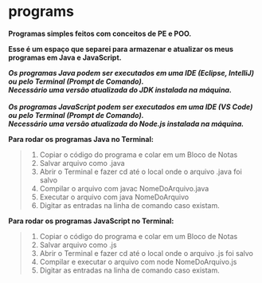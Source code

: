 # programs
**Programas simples feitos com conceitos de PE e POO.**

**Esse é um espaço que separei para armazenar e atualizar os meus programas em Java e JavaScript.**

***Os programas Java podem ser executados em uma IDE (Eclipse, IntelliJ) ou pelo Terminal (Prompt de Comando). <br>
Necessário uma versão atualizada do JDK instalada na máquina. <br> <br>
Os programas JavaScript podem ser executados em uma IDE (VS Code) ou pelo Terminal (Prompt de Comando). <br>
Necessário uma versão atualizada do Node.js instalada na máquina.***

**Para rodar os programas Java no Terminal:**
> 1. Copiar o código do programa e colar em um Bloco de Notas 
> 2. Salvar arquivo como .java 
> 3. Abrir o Terminal e fazer cd até o local onde o arquivo .java foi salvo 
> 4. Compilar o arquivo com javac NomeDoArquivo.java
> 5. Executar o arquivo com java NomeDoArquivo 
> 6. Digitar as entradas na linha de comando caso existam. 

**Para rodar os programas JavaScript no Terminal:**
> 1. Copiar o código do programa e colar em um Bloco de Notas
> 2. Salvar arquivo como .js
> 3. Abrir o Terminal e fazer cd até o local onde o arquivo .js foi salvo
> 4. Compilar e executar o arquivo com node NomeDoArquivo.js
> 5. Digitar as entradas na linha de comando caso existam.
